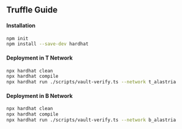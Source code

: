## Truffle Guide 

#### Installation
```sh
npm init
npm install --save-dev hardhat
```

#### Deployment in T Network
```sh
npx hardhat clean
npx hardhat compile
npx hardhat run ./scripts/vault-verify.ts --network t_alastria
```

#### Deployment in B Network
```sh
npx hardhat clean
npx hardhat compile
npx hardhat run ./scripts/vault-verify.ts --network b_alastria
```

